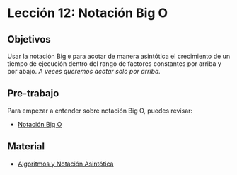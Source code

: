 # Lección 12: Notación Big O

## Objetivos

Usar la notación Big ```Θ``` para acotar de manera asintótica el crecimiento de un tiempo de ejecución dentro del rango de factores constantes por arriba y por abajo. *A veces queremos acotar solo por arriba.* 

## Pre-trabajo

Para empezar a entender sobre notación Big O, puedes revisar:

- [Notación Big O](https://medium.com/laboratoria-how-to/notaci%C3%B3n-big-o-fe5bc9fb0e2a#.txh0giwzt)

## Material

- [Algoritmos y Notación Asintótica](https://medium.com/laboratoria-how-to/algoritmos-y-notaci%C3%B3n-asint%C3%B3tica-817a666ca444#.rmwyvdps4)
